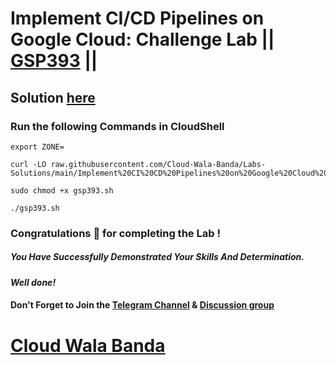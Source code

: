 # Implement CI/CD Pipelines on Google Cloud: Challenge Lab || [GSP393](https://www.cloudskillsboost.google/focuses/52826?parent=catalog) ||

## Solution [here](https://youtu.be/iy5vkAKyvY8)

### Run the following Commands in CloudShell

```
export ZONE=
```
```
curl -LO raw.githubusercontent.com/Cloud-Wala-Banda/Labs-Solutions/main/Implement%20CI%20CD%20Pipelines%20on%20Google%20Cloud%20Challenge%20Lab/gsp393.sh

sudo chmod +x gsp393.sh

./gsp393.sh
```

### Congratulations 🎉 for completing the Lab !

##### *You Have Successfully Demonstrated Your Skills And Determination.*

#### *Well done!*

#### Don't Forget to Join the [Telegram Channel](https://t.me/cloudwalabanda) & [Discussion group](https://t.me/cloudwalabandachats)

# [Cloud Wala Banda](https://www.youtube.com/@cloudwalabanda)
